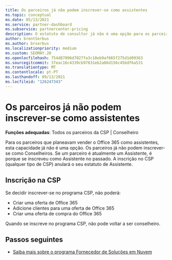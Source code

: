 ```yaml
---
title: Os parceiros já não podem inscrever-se como assistentes
ms.topic: conceptual
ms.date: 05/13/2021
ms.service: partner-dashboard
ms.subservice: partnercenter-pricing
description: O estatuto de consultor já não é uma opção para os parceiros da CSP.
author: brentSerbus
ms.author: brserbus
ms.localizationpriority: medium
ms.custom: SEOMAY.20
ms.openlocfilehash: 754d87096d7027fa3c18eb9af665f275d1d09363
ms.sourcegitcommit: 37eac16c4339cb97831eb2a86d156c45bdf6a531
ms.translationtype: MT
ms.contentlocale: pt-PT
ms.lasthandoff: 09/13/2021
ms.locfileid: "126247343"
---
```

# <a name="partners-can-no-longer-enroll-as-advisors"></a>Os parceiros já não podem inscrever-se como assistentes 

**Funções adequadas**: Todos os parceiros da CSP | Conselheiro

Para os parceiros que planeavam vender o Office 365 como assistentes, esta capacidade já não é uma opção. Os parceiros já não podem inscrever-se como Conselheiros. Se um parceiro é atualmente um Assistente, é porque se inscreveu como Assistente no passado.
A inscrição no CSP (qualquer tipo de CSP) anulará o seu estatuto de Assistente.

## <a name="enrolling-in-csp"></a>Inscrição na CSP

Se decidir inscrever-se no programa CSP, não poderá:

- Criar uma oferta de Office 365
- Adicione clientes para uma oferta de Office 365
- Criar uma oferta de compra do Office 365

Quando se inscreve no programa CSP, não pode voltar a ser conselheiro.

## <a name="next-steps"></a>Passos seguintes

- [Saiba mais sobre o programa Fornecedor de Soluções em Nuvem](csp-overview.md)


